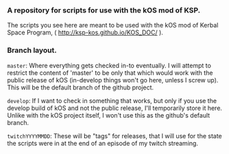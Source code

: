 ### A repository for scripts for use with the kOS mod of KSP.

The scripts you see here are meant to be used with the kOS mod of
Kerbal Space Program, ( http://ksp-kos.github.io/KOS_DOC/ ).

### Branch layout.

``master``:
    Where everything gets checked in-to eventually.  I will attempt to restrict
    the content of 'master' to be only that which would work with the public
    release of kOS (in-develop things won't go here, unless I screw up).
    This will be the default branch of the github project.

``develop``:
    If I want to check in something that works, but only if you use the develop
    build of kOS and not the public release, I'll temporarily store it here.
    Unlike with the kOS project itself, I won't use this as the github's default
    branch.

``twitchYYYYMMDD``:
    These will be "tags" for releases, that I will use for the state the scripts
    were in at the end of an episode of my twitch streaming.

